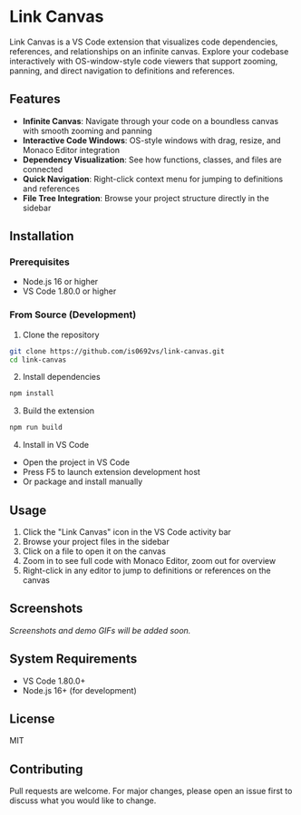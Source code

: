 # Link Canvas

Link Canvas is a VS Code extension that visualizes code dependencies, references, and relationships on an infinite canvas. Explore your codebase interactively with OS-window-style code viewers that support zooming, panning, and direct navigation to definitions and references.

## Features

- **Infinite Canvas**: Navigate through your code on a boundless canvas with smooth zooming and panning
- **Interactive Code Windows**: OS-style windows with drag, resize, and Monaco Editor integration
- **Dependency Visualization**: See how functions, classes, and files are connected
- **Quick Navigation**: Right-click context menu for jumping to definitions and references
- **File Tree Integration**: Browse your project structure directly in the sidebar

## Installation

### Prerequisites

- Node.js 16 or higher
- VS Code 1.80.0 or higher

### From Source (Development)

1. Clone the repository

```bash
git clone https://github.com/is0692vs/link-canvas.git
cd link-canvas
```

2. Install dependencies

```bash
npm install
```

3. Build the extension

```bash
npm run build
```

4. Install in VS Code

- Open the project in VS Code
- Press F5 to launch extension development host
- Or package and install manually

## Usage

1. Click the "Link Canvas" icon in the VS Code activity bar
2. Browse your project files in the sidebar
3. Click on a file to open it on the canvas
4. Zoom in to see full code with Monaco Editor, zoom out for overview
5. Right-click in any editor to jump to definitions or references on the canvas

## Screenshots

_Screenshots and demo GIFs will be added soon._

## System Requirements

- VS Code 1.80.0+
- Node.js 16+ (for development)

## License

MIT

## Contributing

Pull requests are welcome. For major changes, please open an issue first to discuss what you would like to change.
